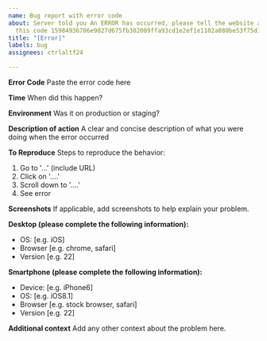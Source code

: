 ```yaml
---
name: Bug report with error code
about: Server told you An ERROR has occurred, please tell the website administrator
  this code 15984936706e9027d675fb302009ffa93cd1e2ef1e1102a080be53f75d13a92fe41c44219a
title: "[Error]"
labels: bug
assignees: ctrlaltf24

---
```


**Error Code**
Paste the error code here

**Time**
When did this happen? 

**Environment**
Was it on production or staging?

**Description of action**
A clear and concise description of what you were doing when the error occurred

**To Reproduce**
Steps to reproduce the behavior:
1. Go to '...' (include URL)
2. Click on '....'
3. Scroll down to '....'
4. See error

**Screenshots**
If applicable, add screenshots to help explain your problem.

**Desktop (please complete the following information):**
 - OS: [e.g. iOS]
 - Browser [e.g. chrome, safari]
 - Version [e.g. 22]

**Smartphone (please complete the following information):**
 - Device: [e.g. iPhone6]
 - OS: [e.g. iOS8.1]
 - Browser [e.g. stock browser, safari]
 - Version [e.g. 22]

**Additional context**
Add any other context about the problem here.
